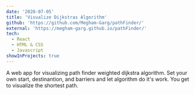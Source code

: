 ```yaml
---
date: '2020-07-05'
title: 'Visualize Dijkstras Algorithm'
github: 'https://github.com/Megham-Garg/pathFinder/'
external: 'https://megham-garg.github.io/pathFinder/'
tech:
  - React
  - HTML & CSS
  - Javascript
showInProjects: true
---
```


A web app for visualizing path finder weighted dijkstra algorithm. Set your own start, destinantion, and barriers and let algorithm do it's work. You get to visualize the shortest path.
